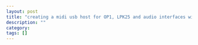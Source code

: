 ```yaml
---
layout: post
title: "creating a midi usb host for OP1, LPK25 and audio interfaces with raspberrypi aconnect"
description: ""
category: 
tags: []
---
```


